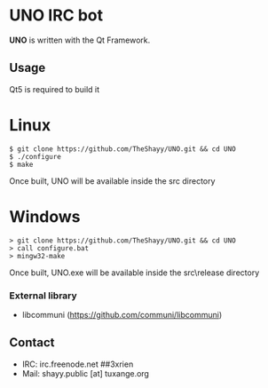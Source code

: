 UNO IRC bot
======
**UNO** is written with the Qt Framework.

## Usage
Qt5 is required to build it
# Linux
```
$ git clone https://github.com/TheShayy/UNO.git && cd UNO
$ ./configure
$ make
```
Once built, UNO will be available inside the src directory

# Windows
```
> git clone https://github.com/TheShayy/UNO.git && cd UNO
> call configure.bat
> mingw32-make
```
Once built, UNO.exe will be available inside the src\release directory

### External library
- libcommuni (https://github.com/communi/libcommuni)

## Contact
* IRC: irc.freenode.net ##3xrien
* Mail: shayy.public [at] tuxange.org
